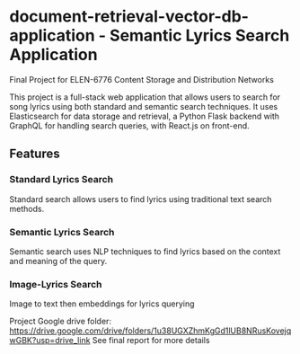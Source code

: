 # document-retrieval-vector-db-application - Semantic Lyrics Search Application
Final Project for ELEN-6776 Content Storage and Distribution Networks

This project is a full-stack web application that allows users to search for song lyrics using both standard and semantic search techniques. It uses Elasticsearch for data storage and retrieval, a Python Flask backend with GraphQL for handling search queries, with React.js on front-end.

## Features

### Standard Lyrics Search
Standard search allows users to find lyrics using traditional text search methods.

### Semantic Lyrics Search
Semantic search uses NLP techniques to find lyrics based on the context and meaning of the query.

### Image-Lyrics Search
Image to text then embeddings for lyrics querying

Project Google drive folder: https://drive.google.com/drive/folders/1u38UGXZhmKgGd1lUB8NRusKovejqwGBK?usp=drive_link See final report for more details
